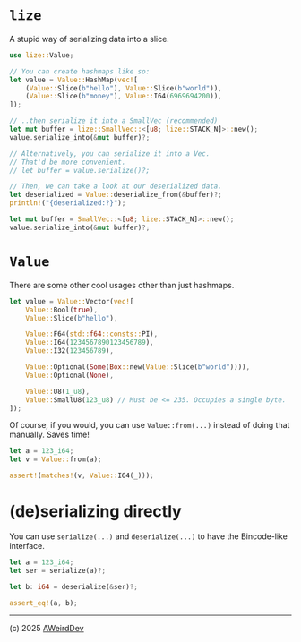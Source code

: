 # `lize`
A stupid way of serializing data into a slice.

```rust
use lize::Value;

// You can create hashmaps like so:
let value = Value::HashMap(vec![
    (Value::Slice(b"hello"), Value::Slice(b"world")),
    (Value::Slice(b"money"), Value::I64(6969694200)),
]);

// ..then serialize it into a SmallVec (recommended)
let mut buffer = lize::SmallVec::<[u8; lize::STACK_N]>::new();
value.serialize_into(&mut buffer)?;

// Alternatively, you can serialize it into a Vec.
// That'd be more convenient.
// let buffer = value.serialize()?;

// Then, we can take a look at our deserialized data.
let deserialized = Value::deserialize_from(&buffer)?;
println!("{deserialized:?}");

let mut buffer = SmallVec::<[u8; lize::STACK_N]>::new();
value.serialize_into(&mut buffer)?;
```

# `Value`
There are some other cool usages other than just hashmaps.

```rust
let value = Value::Vector(vec![
    Value::Bool(true),
    Value::Slice(b"hello"),

    Value::F64(std::f64::consts::PI),
    Value::I64(1234567890123456789),
    Value::I32(123456789),

    Value::Optional(Some(Box::new(Value::Slice(b"world")))),
    Value::Optional(None),

    Value::U8(1_u8),
    Value::SmallU8(123_u8) // Must be <= 235. Occupies a single byte.
]);
```

Of course, if you would, you can use `Value::from(...)` instead of doing that manually. Saves time!

```rust
let a = 123_i64;
let v = Value::from(a);

assert!(matches!(v, Value::I64(_)));
```

# (de)serializing directly
You can use `serialize(...)` and `deserialize(...)` to have the Bincode-like interface.

```rust
let a = 123_i64;
let ser = serialize(a)?;

let b: i64 = deserialize(&ser)?;

assert_eq!(a, b);
```

***

(c) 2025 [AWeirdDev](https://github.com/AWeirdDev)
